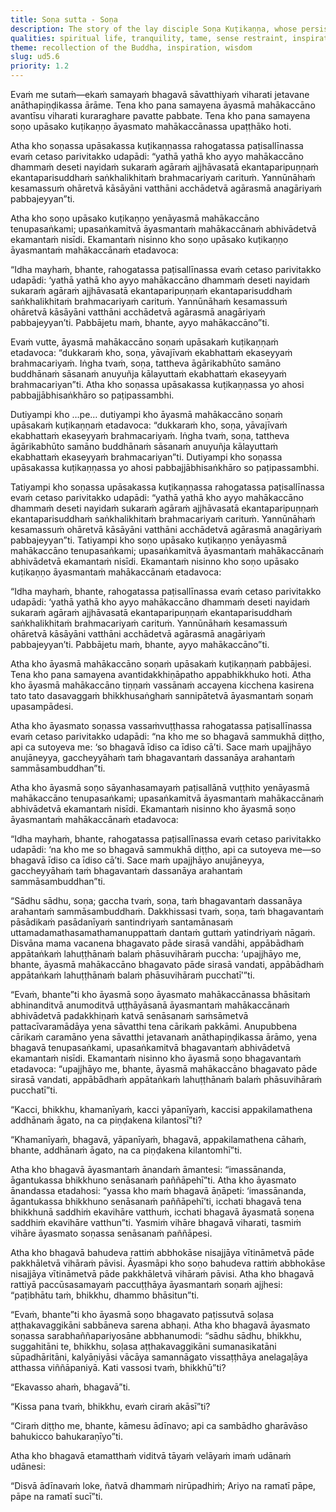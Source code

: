```yaml
---
title: Soṇa sutta - Soṇa
description: The story of the lay disciple Soṇa Kuṭikaṇṇa, whose persistent desire to become a monk is tested by his teacher. He eventually journeys to meet the Buddha, who is inspired by his beautiful recitation and his reason for delaying ordination, praising one who sees the world’s drawbacks and chooses a harmless life.
qualities: spiritual life, tranquility, tame, sense restraint, inspiration, perceiving drawback, free from attachment, non-harm
theme: recollection of the Buddha, inspiration, wisdom
slug: ud5.6
priority: 1.2
---
```


Evaṁ me sutaṁ—ekaṁ samayaṁ bhagavā sāvatthiyaṁ viharati jetavane anāthapiṇḍikassa ārāme. Tena kho pana samayena āyasmā mahākaccāno avantīsu viharati kuraraghare pavatte pabbate. Tena kho pana samayena soṇo upāsako kuṭikaṇṇo āyasmato mahākaccānassa upaṭṭhāko hoti.

Atha kho soṇassa upāsakassa kuṭikaṇṇassa rahogatassa paṭisallīnassa evaṁ cetaso parivitakko udapādi: “yathā yathā kho ayyo mahākaccāno dhammaṁ deseti nayidaṁ sukaraṁ agāraṁ ajjhāvasatā ekantaparipuṇṇaṁ ekantaparisuddhaṁ saṅkhalikhitaṁ brahmacariyaṁ carituṁ. Yannūnāhaṁ kesamassuṁ ohāretvā kāsāyāni vatthāni acchādetvā agārasmā anagāriyaṁ pabbajeyyan”ti.

Atha kho soṇo upāsako kuṭikaṇṇo yenāyasmā mahākaccāno tenupasaṅkami; upasaṅkamitvā āyasmantaṁ mahākaccānaṁ abhivādetvā ekamantaṁ nisīdi. Ekamantaṁ nisinno kho soṇo upāsako kuṭikaṇṇo āyasmantaṁ mahākaccānaṁ etadavoca:

“Idha mayhaṁ, bhante, rahogatassa paṭisallīnassa evaṁ cetaso parivitakko udapādi: ‘yathā yathā kho ayyo mahākaccāno dhammaṁ deseti nayidaṁ sukaraṁ agāraṁ ajjhāvasatā ekantaparipuṇṇaṁ ekantaparisuddhaṁ saṅkhalikhitaṁ brahmacariyaṁ carituṁ. Yannūnāhaṁ kesamassuṁ ohāretvā kāsāyāni vatthāni acchādetvā agārasmā anagāriyaṁ pabbajeyyan’ti. Pabbājetu maṁ, bhante, ayyo mahākaccāno”ti.

Evaṁ vutte, āyasmā mahākaccāno soṇaṁ upāsakaṁ kuṭikaṇṇaṁ etadavoca: “dukkaraṁ kho, soṇa, yāvajīvaṁ ekabhattaṁ ekaseyyaṁ brahmacariyaṁ. Iṅgha tvaṁ, soṇa, tattheva āgārikabhūto samāno buddhānaṁ sāsanaṁ anuyuñja kālayuttaṁ ekabhattaṁ ekaseyyaṁ brahmacariyan”ti. Atha kho soṇassa upāsakassa kuṭikaṇṇassa yo ahosi pabbajjābhisaṅkhāro so paṭipassambhi.

Dutiyampi kho …pe… dutiyampi kho āyasmā mahākaccāno soṇaṁ upāsakaṁ kuṭikaṇṇaṁ etadavoca: “dukkaraṁ kho, soṇa, yāvajīvaṁ ekabhattaṁ ekaseyyaṁ brahmacariyaṁ. Iṅgha tvaṁ, soṇa, tattheva āgārikabhūto samāno buddhānaṁ sāsanaṁ anuyuñja kālayuttaṁ ekabhattaṁ ekaseyyaṁ brahmacariyan”ti. Dutiyampi kho soṇassa upāsakassa kuṭikaṇṇassa yo ahosi pabbajjābhisaṅkhāro so paṭipassambhi.

Tatiyampi kho soṇassa upāsakassa kuṭikaṇṇassa rahogatassa paṭisallīnassa evaṁ cetaso parivitakko udapādi: “yathā yathā kho ayyo mahākaccāno dhammaṁ deseti nayidaṁ sukaraṁ agāraṁ ajjhāvasatā ekantaparipuṇṇaṁ ekantaparisuddhaṁ saṅkhalikhitaṁ brahmacariyaṁ carituṁ. Yannūnāhaṁ kesamassuṁ ohāretvā kāsāyāni vatthāni acchādetvā agārasmā anagāriyaṁ pabbajeyyan”ti. Tatiyampi kho soṇo upāsako kuṭikaṇṇo yenāyasmā mahākaccāno tenupasaṅkami; upasaṅkamitvā āyasmantaṁ mahākaccānaṁ abhivādetvā ekamantaṁ nisīdi. Ekamantaṁ nisinno kho soṇo upāsako kuṭikaṇṇo āyasmantaṁ mahākaccānaṁ etadavoca:

“Idha mayhaṁ, bhante, rahogatassa paṭisallīnassa evaṁ cetaso parivitakko udapādi: ‘yathā yathā kho ayyo mahākaccāno dhammaṁ deseti nayidaṁ sukaraṁ agāraṁ ajjhāvasatā ekantaparipuṇṇaṁ ekantaparisuddhaṁ saṅkhalikhitaṁ brahmacariyaṁ carituṁ. Yannūnāhaṁ kesamassuṁ ohāretvā kāsāyāni vatthāni acchādetvā agārasmā anagāriyaṁ pabbajeyyan’ti. Pabbājetu maṁ, bhante, ayyo mahākaccāno”ti.

Atha kho āyasmā mahākaccāno soṇaṁ upāsakaṁ kuṭikaṇṇaṁ pabbājesi. Tena kho pana samayena avantidakkhiṇāpatho appabhikkhuko hoti. Atha kho āyasmā mahākaccāno tiṇṇaṁ vassānaṁ accayena kicchena kasirena tato tato dasavaggaṁ bhikkhusaṅghaṁ sannipātetvā āyasmantaṁ soṇaṁ upasampādesi.

Atha kho āyasmato soṇassa vassaṁvuṭṭhassa rahogatassa paṭisallīnassa evaṁ cetaso parivitakko udapādi: “na kho me so bhagavā sammukhā diṭṭho, api ca sutoyeva me: ‘so bhagavā īdiso ca īdiso cā’ti. Sace maṁ upajjhāyo anujāneyya, gaccheyyāhaṁ taṁ bhagavantaṁ dassanāya arahantaṁ sammāsambuddhan”ti.

Atha kho āyasmā soṇo sāyanhasamayaṁ paṭisallānā vuṭṭhito yenāyasmā mahākaccāno tenupasaṅkami; upasaṅkamitvā āyasmantaṁ mahākaccānaṁ abhivādetvā ekamantaṁ nisīdi. Ekamantaṁ nisinno kho āyasmā soṇo āyasmantaṁ mahākaccānaṁ etadavoca:

“Idha mayhaṁ, bhante, rahogatassa paṭisallīnassa evaṁ cetaso parivitakko udapādi: ‘na kho me so bhagavā sammukhā diṭṭho, api ca sutoyeva me—so bhagavā īdiso ca īdiso cā’ti. Sace maṁ upajjhāyo anujāneyya, gaccheyyāhaṁ taṁ bhagavantaṁ dassanāya arahantaṁ sammāsambuddhan”ti.

“Sādhu sādhu, soṇa; gaccha tvaṁ, soṇa, taṁ bhagavantaṁ dassanāya arahantaṁ sammāsambuddhaṁ. Dakkhissasi tvaṁ, soṇa, taṁ bhagavantaṁ pāsādikaṁ pasādanīyaṁ santindriyaṁ santamānasaṁ uttamadamathasamathamanuppattaṁ dantaṁ guttaṁ yatindriyaṁ nāgaṁ. Disvāna mama vacanena bhagavato pāde sirasā vandāhi, appābādhaṁ appātaṅkaṁ lahuṭṭhānaṁ balaṁ phāsuvihāraṁ puccha: ‘upajjhāyo me, bhante, āyasmā mahākaccāno bhagavato pāde sirasā vandati, appābādhaṁ appātaṅkaṁ lahuṭṭhānaṁ balaṁ phāsuvihāraṁ pucchatī’”ti.

“Evaṁ, bhante”ti kho āyasmā soṇo āyasmato mahākaccānassa bhāsitaṁ abhinanditvā anumoditvā uṭṭhāyāsanā āyasmantaṁ mahākaccānaṁ abhivādetvā padakkhiṇaṁ katvā senāsanaṁ saṁsāmetvā pattacīvaramādāya yena sāvatthi tena cārikaṁ pakkāmi. Anupubbena cārikaṁ caramāno yena sāvatthi jetavanaṁ anāthapiṇḍikassa ārāmo, yena bhagavā tenupasaṅkami, upasaṅkamitvā bhagavantaṁ abhivādetvā ekamantaṁ nisīdi. Ekamantaṁ nisinno kho āyasmā soṇo bhagavantaṁ etadavoca: “upajjhāyo me, bhante, āyasmā mahākaccāno bhagavato pāde sirasā vandati, appābādhaṁ appātaṅkaṁ lahuṭṭhānaṁ balaṁ phāsuvihāraṁ pucchatī”ti.

“Kacci, bhikkhu, khamanīyaṁ, kacci yāpanīyaṁ, kaccisi appakilamathena addhānaṁ āgato, na ca piṇḍakena kilantosī”ti?

“Khamanīyaṁ, bhagavā, yāpanīyaṁ, bhagavā, appakilamathena cāhaṁ, bhante, addhānaṁ āgato, na ca piṇḍakena kilantomhī”ti.

Atha kho bhagavā āyasmantaṁ ānandaṁ āmantesi: “imassānanda, āgantukassa bhikkhuno senāsanaṁ paññāpehī”ti. Atha kho āyasmato ānandassa etadahosi: “yassa kho maṁ bhagavā āṇāpeti: ‘imassānanda, āgantukassa bhikkhuno senāsanaṁ paññāpehī’ti, icchati bhagavā tena bhikkhunā saddhiṁ ekavihāre vatthuṁ, icchati bhagavā āyasmatā soṇena saddhiṁ ekavihāre vatthun”ti. Yasmiṁ vihāre bhagavā viharati, tasmiṁ vihāre āyasmato soṇassa senāsanaṁ paññāpesi.

Atha kho bhagavā bahudeva rattiṁ abbhokāse nisajjāya vītināmetvā pāde pakkhāletvā vihāraṁ pāvisi. Āyasmāpi kho soṇo bahudeva rattiṁ abbhokāse nisajjāya vītināmetvā pāde pakkhāletvā vihāraṁ pāvisi. Atha kho bhagavā rattiyā paccūsasamayaṁ paccuṭṭhāya āyasmantaṁ soṇaṁ ajjhesi: “paṭibhātu taṁ, bhikkhu, dhammo bhāsitun”ti.

“Evaṁ, bhante”ti kho āyasmā soṇo bhagavato paṭissutvā soḷasa aṭṭhakavaggikāni sabbāneva sarena abhaṇi. Atha kho bhagavā āyasmato soṇassa sarabhaññapariyosāne abbhanumodi: “sādhu sādhu, bhikkhu, suggahitāni te, bhikkhu, soḷasa aṭṭhakavaggikāni sumanasikatāni sūpadhāritāni, kalyāṇiyāsi vācāya samannāgato vissaṭṭhāya anelagaḷāya atthassa viññāpaniyā. Kati vassosi tvaṁ, bhikkhū”ti?

“Ekavasso ahaṁ, bhagavā”ti.

“Kissa pana tvaṁ, bhikkhu, evaṁ ciraṁ akāsī”ti?

“Ciraṁ diṭṭho me, bhante, kāmesu ādīnavo; api ca sambādho gharāvāso bahukicco bahukaraṇīyo”ti.

Atha kho bhagavā etamatthaṁ viditvā tāyaṁ velāyaṁ imaṁ udānaṁ udānesi:

“Disvā ādīnavaṁ loke,
ñatvā dhammaṁ nirūpadhiṁ;
Ariyo na ramatī pāpe,
pāpe na ramatī sucī”ti.
